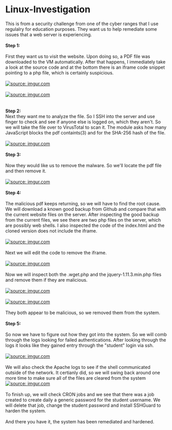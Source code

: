 # Linux-Investigation

This is from a security challenge from one of the cyber ranges that I use regulalry for education purposes. They want us to help remediate some issues that a web server is experiencing.<br>
<br>
<b>Step 1:</b><br>
<br>
First they want us to visit the website. Upon doing so, a PDF file was downloaded to the VM automatically. After that happens, I immediately take a look at the source code and at the bottom there is an iframe code snippet pointing to a php file, which is certainly suspicious.<br>
<br>
<a href="https://imgur.com/pxu1R75"><img src="https://i.imgur.com/pxu1R75.png" title="source: imgur.com" /></a><br>
<br>
<a href="https://imgur.com/NOA3cP5"><img src="https://i.imgur.com/NOA3cP5.png" title="source: imgur.com" /></a><br>
<br>
<br>
<b>Step 2:</b><br>
Next they want me to analyze the file. So I SSH into the server and use finger to check and see if anyone else is logged on, which they aren't. So we will take the file over to VirusTotal to scan it. The module asks how many JavaScript blocks the pdf containts(3) and for the SHA-256 hash of the file.<br>
<br>
<a href="https://imgur.com/xA6G5u3"><img src="https://i.imgur.com/xA6G5u3.png" title="source: imgur.com" /></a><br>
<br>
<b>Step 3:</b><br>
<br>
Now they would like us to remove the malware. So we'll locate the pdf file and then remove it.<br>
<br>
<a href="https://imgur.com/xBd8YaR"><img src="https://i.imgur.com/xBd8YaR.png" title="source: imgur.com" /></a><br>
<br>
<b>Step 4:</b><br>
<br>
The malicious pdf keeps returning, so we will have to find the root cause. We will download a known good backup from Github and compare that with the current website files on the server. After inspecting the good backup from the current files, we see there are two php files on the server, which are possibly web shells. I also inspected the code of the index.html and the cloned version does not include the iframe.<br>
<br>
<a href="https://imgur.com/DrQG2DC"><img src="https://i.imgur.com/DrQG2DC.png" title="source: imgur.com" /></a><br>
<br>
Next we will edit the code to remove the iframe.<br>
<br>
<a href="https://imgur.com/6w8RhaD"><img src="https://i.imgur.com/6w8RhaD.png" title="source: imgur.com" /></a><br>
<br>
Now we will inspect both the .wget.php and the jquery-1.11.3.min.php files and remove them if they are malicious.<br>
<br>
<a href="https://imgur.com/xN7Ocog"><img src="https://i.imgur.com/xN7Ocog.png" title="source: imgur.com" /></a><br>
<br>
<a href="https://imgur.com/rmC7jci"><img src="https://i.imgur.com/rmC7jci.png" title="source: imgur.com" /></a><br>
<br>
They both appear to be malicious, so we removed them from the system.<br>
<br>
<b>Step 5:</b><br>
<br>
So now we have to figure out how they got into the system. So we will comb through the logs looking for failed authentications. After looking through the logs it looks like they gained entry through the "student" login via ssh.<br>
<br>
<a href="https://imgur.com/DPiQ1Im"><img src="https://i.imgur.com/DPiQ1Im.png" title="source: imgur.com" /></a><br>
<br>
We will also check the Apache logs to see if the shell communicated outside of the network. It certianly did, so we will swing back around one more time to make sure all of the files are cleared from the system<br>
<a href="https://imgur.com/QrF0M5k"><img src="https://i.imgur.com/QrF0M5k.png" title="source: imgur.com" /></a><br>
<br>
To finish up, we will check CRON jobs and we see that there was a job created to create daily a generic password for the student username. We will delete that job, change the student password and install SSHGuard to harden the system.<br>
<br>
And there you have it, the system has been remediated and hardened.



